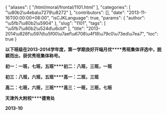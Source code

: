 {
    "aliases": [
        "/html/moral/frontal/1101.html"
    ],
    "categories": [
        "\u80b2\u4eba\u7279\u8272"
    ],
    "contributors": [],
    "date": "2013-11-16T00:00:00+08:00",
    "isCJKLanguage": true,
    "params": {
        "author": "\u5fb7\u80b2\u5904"
    },
    "slug": "1101",
    "tags": [
        "\u5fb7\u80b2\u524d\u6cbf"
    ],
    "title": "2013-2014\u826f\u597d\u5f00\u7aef\u6708\u4f18\u79c0\u73ed\u7ea7",
    "toc": true
}

**以下班级在****2013-2014****学年度，第一学期良好开端月优****秀班集体评选中，脱颖而出，获优秀班集体称号。**



















**初一：一班，七班，五班****初二：八班，三班，一班**









**初三：八班，六班，五班****高一：二班，三班**









**高二：七班，六班，三班****高三：一班，三班，七班**





























**天津外大附校****德育处**




**2013-10**


